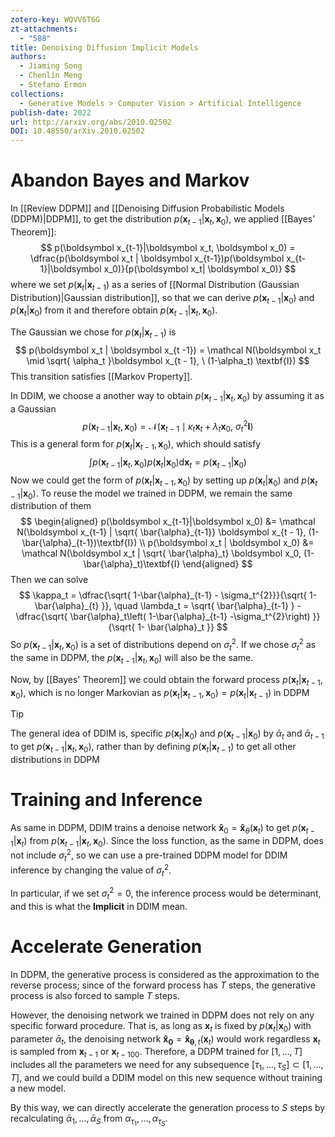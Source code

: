 ```yaml
---
zotero-key: WQVV6T6G
zt-attachments:
  - "588"
title: Denoising Diffusion Implicit Models
authors:
  - Jiaming Song
  - Chenlin Meng
  - Stefano Ermon
collections:
  - Generative Models > Computer Vision > Artificial Intelligence
publish-date: 2022
url: http://arxiv.org/abs/2010.02502
DOI: 10.48550/arXiv.2010.02502
---
```

# Abandon Bayes and Markov
In [[Review DDPM]] and [[Denoising Diffusion Probabilistic Models (DDPM)|DDPM]], to get the distribution $p(\boldsymbol x_{t-1}|\boldsymbol x_t, \boldsymbol x_0)$, we applied [[Bayes' Theorem]]:
$$
p(\boldsymbol x_{t-1}|\boldsymbol x_t, \boldsymbol x_0) = \dfrac{p(\boldsymbol x_t | \boldsymbol x_{t-1})p(\boldsymbol x_{t-1}|\boldsymbol x_0)}{p(\boldsymbol x_t| \boldsymbol x_0)}
$$
where we set $p(\boldsymbol x_t | \boldsymbol x_{t-1})$ as a series of [[Normal Distribution (Gaussian Distribution)|Gaussian distribution]], so that we can derive $p(\boldsymbol x_{t-1}|\boldsymbol x_0)$ and $p(\boldsymbol x_{t}|\boldsymbol x_0)$ from it and therefore obtain $p(\boldsymbol x_{t-1}|\boldsymbol x_t, \boldsymbol x_0)$.

The Gaussian we chose for $p(\boldsymbol x_t | \boldsymbol x_{t-1})$ is 
$$
p(\boldsymbol x_t | \boldsymbol x_{t  -1}) = \mathcal N(\boldsymbol x_t \mid \sqrt{ \alpha_t }\boldsymbol x_{t - 1}, \ (1-\alpha_t) \textbf{I})
$$
This transition satisfies [[Markov Property]]. 

In DDIM, we choose a another way to obtain $p(\boldsymbol x_{t-1}|\boldsymbol x_t, \boldsymbol x_0)$ by assuming it as a Gaussian
$$
p(\boldsymbol x_{t-1}|\boldsymbol x_t, \boldsymbol x_0) = \mathcal N(\boldsymbol x_{t-1} \mid \kappa_t \boldsymbol x_t + \lambda_t \boldsymbol x_0, \ \sigma_t^{2} \textbf{I})
$$
This is a general form for $p(\boldsymbol x_t|\boldsymbol x_{t-1},\boldsymbol x_0)$, which should satisfy
$$
\int p(\boldsymbol x_{t-1}|\boldsymbol x_t, \boldsymbol x_0) p(\boldsymbol x_t|\boldsymbol x_0) \mathrm{d} \boldsymbol x_t = p(\boldsymbol x_{t-1}|\boldsymbol x_0)
$$
Now we could get the form of $p(\boldsymbol x_t|\boldsymbol x_{t-1}, \boldsymbol x_0)$ by setting up $p(\boldsymbol x_t|\boldsymbol x_0)$ and $p(\boldsymbol x_{t-1}|\boldsymbol x_0)$. To reuse the model we trained in DDPM, we remain the same distribution of them
$$
\begin{aligned}
p(\boldsymbol x_{t-1}|\boldsymbol x_0) &= \mathcal N(\boldsymbol x_{t-1} | \sqrt{ \bar{\alpha}_{t-1}} \boldsymbol x_{t - 1}, (1-\bar{\alpha}_{t-1})\textbf{I}) \\
p(\boldsymbol x_t | \boldsymbol x_0) &= \mathcal N(\boldsymbol x_t | \sqrt{ \bar{\alpha}_t} \boldsymbol x_0, (1-\bar{\alpha}_t)\textbf{I}
\end{aligned}
$$
Then we can solve 
$$
\kappa_t = \dfrac{\sqrt{ 1-\bar{\alpha}_{t-1} - \sigma_t^{2}}}{\sqrt{ 1-\bar{\alpha}_{t} }}, \quad \lambda_t = \sqrt{ \bar{\alpha}_{t-1} } - \dfrac{\sqrt{ \bar{\alpha}_t\left( 1-\bar{\alpha}_{t-1} -\sigma_t^{2}\right)  }}{\sqrt{  1- \bar{\alpha}_t }}
$$
So $p(\boldsymbol x_{t-1} | \boldsymbol x_t, \boldsymbol x_0)$ is a set of distributions depend on $\sigma_t^{2}$. If we chose $\sigma_t^{2}$ as the same in DDPM, the $p(\boldsymbol x_{t-1}|\boldsymbol x_t , \boldsymbol x_0)$ will also be the same.

Now, by [[Bayes' Theorem]] we could obtain the forward process $p(\boldsymbol x_t|\boldsymbol x_{t-1}, \boldsymbol x_0)$, which is no longer Markovian as $p(\boldsymbol x_t|\boldsymbol x_{t-1}, \boldsymbol x_0) = p(\boldsymbol x_t | \boldsymbol x_{t-1})$ in DDPM
> [!Tip]
> The general idea of DDIM is, specific $p(\boldsymbol x_t | \boldsymbol x_0)$ and $p(\boldsymbol x_{t-1}|\boldsymbol x_0)$ by $\bar{\alpha}_t$ and $\bar{\alpha}_{t-1}$ to get $p(\boldsymbol x_{t-1}|\boldsymbol x_t, \boldsymbol x_0)$, rather than by defining $p(\boldsymbol x_t|\boldsymbol x_{t-1})$ to get all other distributions in DDPM
# Training and Inference
As same in DDPM, DDIM trains a denoise network $\boldsymbol {\hat{x}}_0 = \boldsymbol {\hat{x}}_{\theta}(\boldsymbol x_t)$ to get $p(\boldsymbol x_{t-1}|\boldsymbol x_t)$ from $p(\boldsymbol x_{t-1}|\boldsymbol x_t , \boldsymbol x_0)$. Since the loss function, as the same in DDPM, does not include $\sigma_t^{2}$, so we can use a pre-trained DDPM model for DDIM inference by changing the value of $\sigma_t^{2}$.

In particular, if we set $\sigma_t^{2} = 0$, the inference process would be determinant, and this is what the **Implicit** in DDIM mean.
# Accelerate Generation
In DDPM, the generative process is considered as the approximation to the reverse process; since of the forward process has $T$ steps, the generative process is also forced to sample $T$ steps.

However, the denoising network we trained in DDPM does not rely on any specific forward procedure. That is, as long as $\boldsymbol x_t$ is fixed by $p(\boldsymbol x_{t}|\boldsymbol x_0)$ with parameter $\bar{\alpha}_t$, the denoising network $\boldsymbol {\hat{x}_0} = \boldsymbol{\hat{x}}_{\boldsymbol \theta,t}(\boldsymbol x_t)$ would work regardless $\boldsymbol x_t$ is sampled from $\boldsymbol x_{t-1}$ or $\boldsymbol x_{t-100}$. Therefore, a DDPM trained for $[1, \ldots ,T]$ includes all the parameters we need for any subsequence $[\tau_1, \ldots ,\tau_S] \subset [1, \ldots ,T]$, and we could build a DDIM model on this new sequence without training a new model.

By this way, we can directly accelerate the generation process to $S$ steps by recalculating $\bar{\alpha}_1, \ldots ,\bar{\alpha}_S$ from $\alpha_{\tau_1}, \ldots ,\alpha_{\tau_S}$. 



